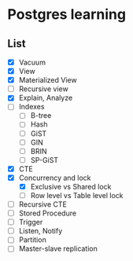 # Postgres learning

## List
- [x] Vacuum
- [x] View
- [x] Materialized View
- [ ] Recursive view
- [x] Explain, Analyze
- [ ] Indexes
  - [ ] B-tree
  - [ ] Hash
  - [ ] GiST
  - [ ] GIN
  - [ ] BRIN
  - [ ] SP-GiST
- [x] CTE
- [x] Concurrency and lock
  - [x] Exclusive vs Shared lock
  - [ ] Row level vs Table level lock
- [ ] Recursive CTE
- [ ] Stored Procedure
- [ ] Trigger
- [ ] Listen, Notify
- [ ] Partition
- [ ] Master-slave replication